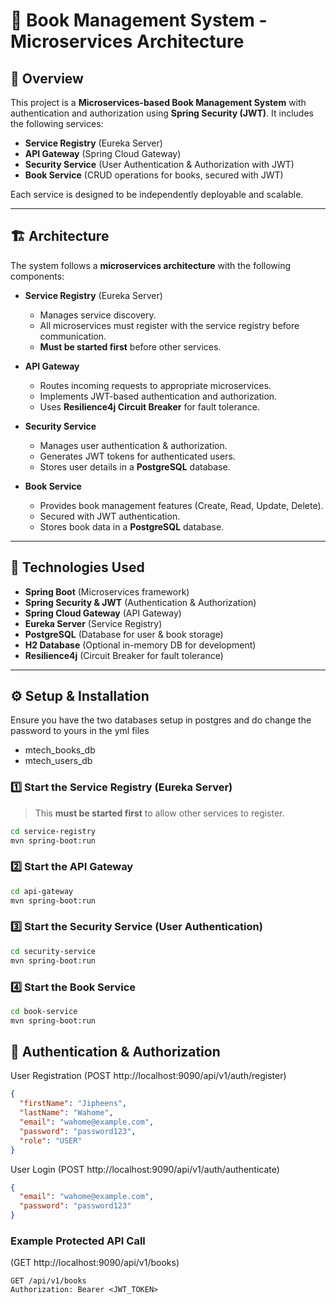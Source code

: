 # 📘 Book Management System - Microservices Architecture

## 📝 Overview
This project is a **Microservices-based Book Management System** with authentication and authorization using **Spring Security (JWT)**. It includes the following services:

- **Service Registry** (Eureka Server)
- **API Gateway** (Spring Cloud Gateway)
- **Security Service** (User Authentication & Authorization with JWT)
- **Book Service** (CRUD operations for books, secured with JWT)

Each service is designed to be independently deployable and scalable.

---

## 🏗 Architecture
The system follows a **microservices architecture** with the following components:

- **Service Registry** (Eureka Server)
    - Manages service discovery.
    - All microservices must register with the service registry before communication.
    - **Must be started first** before other services.

- **API Gateway**
    - Routes incoming requests to appropriate microservices.
    - Implements JWT-based authentication and authorization.
    - Uses **Resilience4j Circuit Breaker** for fault tolerance.

- **Security Service**
    - Manages user authentication & authorization.
    - Generates JWT tokens for authenticated users.
    - Stores user details in a **PostgreSQL** database.

- **Book Service**
    - Provides book management features (Create, Read, Update, Delete).
    - Secured with JWT authentication.
    - Stores book data in a **PostgreSQL** database.

---

## 🚀 Technologies Used
- **Spring Boot** (Microservices framework)
- **Spring Security & JWT** (Authentication & Authorization)
- **Spring Cloud Gateway** (API Gateway)
- **Eureka Server** (Service Registry)
- **PostgreSQL** (Database for user & book storage)
- **H2 Database** (Optional in-memory DB for development)
- **Resilience4j** (Circuit Breaker for fault tolerance)

---

## ⚙️ Setup & Installation

Ensure you have the two databases setup in postgres and do change the password to yours in the yml files
- mtech_books_db
- mtech_users_db


### 1️⃣ Start the **Service Registry** (Eureka Server)
> This **must be started first** to allow other services to register.

```bash
cd service-registry
mvn spring-boot:run
```

### 2️⃣ Start the API Gateway

```bash
cd api-gateway
mvn spring-boot:run
```

### 3️⃣ Start the Security Service (User Authentication)
```bash
cd security-service
mvn spring-boot:run
```

### 4️⃣ Start the Book Service

```bash
cd book-service
mvn spring-boot:run
```

## 🔑 Authentication & Authorization
User Registration (POST http://localhost:9090/api/v1/auth/register)
```json
{
  "firstName": "Jipheens",
  "lastName": "Wahome",
  "email": "wahome@example.com",
  "password": "password123",
  "role": "USER"
}

```

User Login (POST http://localhost:9090/api/v1/auth/authenticate)
```json
{
  "email": "wahome@example.com",
  "password": "password123"
}
```


###  Example Protected API Call 
(GET http://localhost:9090/api/v1/books)
```shell
GET /api/v1/books
Authorization: Bearer <JWT_TOKEN>
```